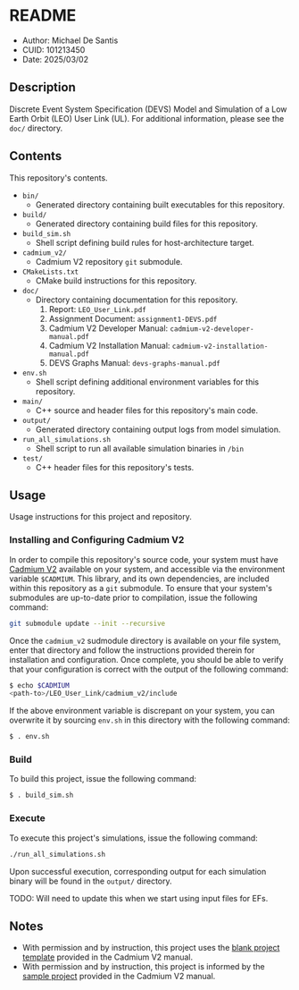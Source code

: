 # README
* Author: Michael De Santis
* CUID: 101213450
* Date: 2025/03/02

## Description
Discrete Event System Specification (DEVS) Model and Simulation of a Low Earth Orbit (LEO) User Link (UL). For additional information, please see the `doc/` directory.

## Contents
This repository's contents.

* `bin/`
    - Generated directory containing built executables for this repository.
* `build/`
    - Generated directory containing build files for this repository.
* `build_sim.sh`
    - Shell script defining build rules for host-architecture target.
* `cadmium_v2/`
    - Cadmium V2 repository `git` submodule.
* `CMakeLists.txt`
    - CMake build instructions for this repository.
* `doc/`
    - Directory containing documentation for this repository.
        1. Report: `LEO_User_Link.pdf`
        2. Assignment Document: `assignment1-DEVS.pdf`
        3. Cadmium V2 Developer Manual: `cadmium-v2-developer-manual.pdf`
        4. Cadmium V2 Installation Manual: `cadmium-v2-installation-manual.pdf`
        5. DEVS Graphs Manual: `devs-graphs-manual.pdf`
* `env.sh`
    - Shell script defining additional environment variables for this repository.
* `main/`
    - C++ source and header files for this repository's main code.
* `output/`
    - Generated directory containing output logs from model simulation.
* `run_all_simulations.sh`
    - Shell script to run all available simulation binaries in `/bin`
* `test/`
    - C++ header files for this repository's tests.
    
## Usage
Usage instructions for this project and repository.

### Installing and Configuring Cadmium V2
In order to compile this repository's source code, your system must have [Cadmium V2](https://github.com/Sasisekhar/cadmium_v2) available on your system, and accessible via the environment variable `$CADMIUM`. This library, and its own dependencies, are included within this repository as a `git` submodule. To ensure that your system's submodules are up-to-date prior to compilation, issue the following command:
```sh
git submodule update --init --recursive
```
Once the `cadmium_v2` sudmodule directory is available on your file system, enter that directory and follow the instructions provided therein for installation and configuration.  Once complete, you should be able to verify that your configuration is correct with the output of the following command:
```sh
$ echo $CADMIUM
<path-to>/LEO_User_Link/cadmium_v2/include
```
If the above environment variable is discrepant on your system, you can overwrite it by sourcing `env.sh` in this directory with the following command:
```sh
$ . env.sh
```

### Build
To build this project, issue the following command:
```sh
$ . build_sim.sh
```

### Execute
To execute this project's simulations, issue the following command:
```sh
./run_all_simulations.sh
```
Upon successful execution, corresponding output for each simulation binary will be found in the `output/` directory.

TODO: Will need to update this when we start using input files for EFs.

## Notes
* With permission and by instruction, this project uses the [blank project template](https://github.com/Sasisekhar/blank_project_rt) provided in the Cadmium V2 manual.
* With permission and by instruction, this project is informed by the [sample project](https://github.com/Sasisekhar/DEVS_manual_example) provided in the Cadmium V2 manual.
